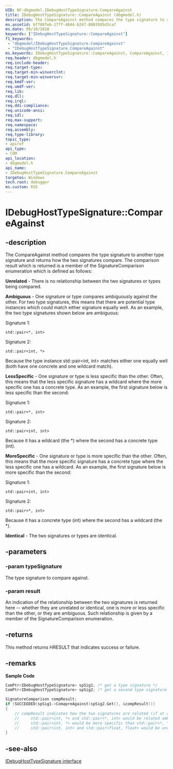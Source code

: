 ```yaml
---
UID: NF:dbgmodel.IDebugHostTypeSignature.CompareAgainst
title: IDebugHostTypeSignature::CompareAgainst (dbgmodel.h)
description: The CompareAgainst method compares the type signature to another type signature and returns how the two signatures compare. 
ms.assetid: bf788feb-17ff-4844-b247-8083585d3ca7
ms.date: 09/10/2018
keywords: ["IDebugHostTypeSignature::CompareAgainst"]
f1_keywords:
 - "dbgmodel/IDebugHostTypeSignature.CompareAgainst"
 - "IDebugHostTypeSignature.CompareAgainst"
ms.keywords: IDebugHostTypeSignature::CompareAgainst, CompareAgainst, IDebugHostTypeSignature.CompareAgainst, IDebugHostTypeSignature::CompareAgainst, IDebugHostTypeSignature.CompareAgainst
req.header: dbgmodel.h
req.include-header:
req.target-type:
req.target-min-winverclnt:
req.target-min-winversvr:
req.kmdf-ver:
req.umdf-ver:
req.lib:
req.dll:
req.irql: 
req.ddi-compliance:
req.unicode-ansi:
req.idl:
req.max-support:
req.namespace:
req.assembly:
req.type-library: 
topic_type: 
- apiref
api_type: 
- COM
api_location: 
- dbgmodel.h
api_name: 
- IDebugHostTypeSignature.CompareAgainst
targetos: Windows
tech.root: debugger
ms.custom: RS5
---
```


# IDebugHostTypeSignature::CompareAgainst


## -description

The CompareAgainst method compares the type signature to another type signature and returns how the two signatures compare. The comparison result which is returned is a member of the SignatureComparison enumeration which is defined as follows: 

**Unrelated**	- There is no relationship between the two signatures or types being compared.

**Ambiguous** - One signature or type compares ambiguously against the other. For two type signatures, this means that there are potential type instances which could match either signature equally well. As an example, the two type signatures shown below are ambiguous: 

Signature 1: 

    std::pair<*, int> 


Signature 2:   

    std::pair<int, *>

Because the type instance std::pair<int, int> matches either one equally well (both have one concrete and one wildcard match).

**LessSpecific** - One signature or type is less specific than the other. Often, this means that the less specific signature has a wildcard where the more specific one has a concrete type. As an example, the first signature below is less specific than the second: 

Signature 1: 

    std::pair<*, int> 

Signature 2: 

    std::pair<int, int> 

Because it has a wildcard (the \*) where the second has a concrete type (int).

**MoreSpecific** - One signature or type is more specific than the other. Often, this means that the more specific signature has a concrete type where the less specific one has a wildcard. As an example, the first signature below is more specific than the second: 

Signature 1:  

    std::pair<int, int> 

Signature 2:  

    std::pair<*, int> 

Because it has a concrete type (int) where the second has a wildcard (the \*). 

**Identical** - The two signatures or types are identical.


## -parameters

### -param typeSignature
The type signature to compare against.

### -param result
An indication of the relationship between the two signatures is returned here -- whether they are unrelated or identical, one is more or less specific than the other, or they are ambiguous. Such relationship is given by a member of the SignatureComparison enumeration.


## -returns
This method returns HRESULT that indicates success or failure.

## -remarks
**Sample Code**

```cpp
ComPtr<IDebugHostTypeSignature> spSig1; /* get a type signature */
ComPtr<IDebugHostTypeSignature> spSig2; /* get a second type signature */

SignatureComparison compResult;
if (SUCCEEDED(spSig1->ComapreAgainst(spSig2.Get(), &compResult)))
{
    // compResult indicates how the two signatures are related (if at all)
    //     std::pair<int, *> and std::pair<*, int> would be related ambiguously
    //     std::pair<int, *> would be more specific than std::pair<*, *>
    //     std::pair<int, int> and std::pair<float, float> would be unrelated
}
```

## -see-also

[IDebugHostTypeSignature interface](nn-dbgmodel-idebughosttypesignature.md)
